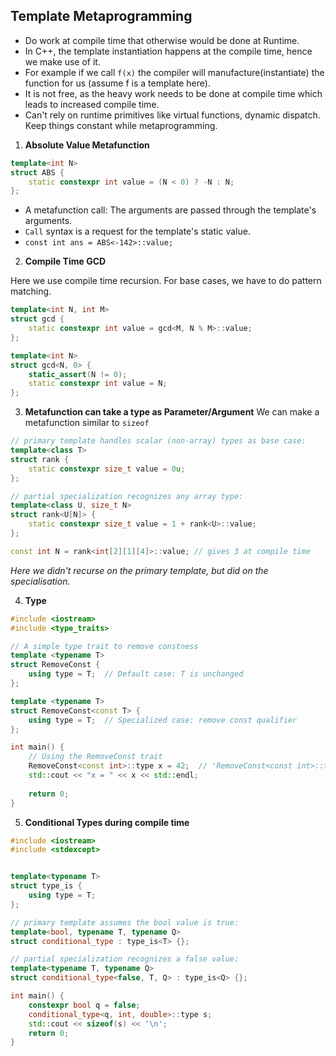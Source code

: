 ## Template Metaprogramming

- Do work at compile time that otherwise would be done at Runtime.
- In C++, the template instantiation happens at the compile time, hence we make
use of it.
- For example if we call `f(x)` the compiler will manufacture(instantiate) the
function for us (assume f is a template here).
- It is not free, as the heavy work needs to be done at compile time which 
leads to increased compile time.
- Can't rely on runtime primitives like virtual functions, dynamic dispatch.
Keep things constant while metaprogramming.

1. **Absolute Value Metafunction**

```cpp
template<int N>
struct ABS {
    static constexpr int value = (N < 0) ? -N : N;
};
```

- A metafunction call: The arguments are passed through the template's 
arguments.
- `Call` syntax is a request for the template's static value.
- `const int ans = ABS<-142>::value;`

2. **Compile Time GCD**

Here we use compile time recursion. For base cases, we have to do pattern 
matching.

```cpp
template<int N, int M>
struct gcd {
    static constexpr int value = gcd<M, N % M>::value;
};

template<int N>
struct gcd<N, 0> {
    static_assert(N != 0);
    static constexpr int value = N;
};
```

3. **Metafunction can take a type as Parameter/Argument**
We can make a metafunction similar to `sizeof`

```cpp
// primary template handles scalar (non-array) types as base case:
template<class T> 
struct rank {
    static constexpr size_t value = 0u;
};

// partial specialization recognizes any array type:
template<class U, size_t N>
struct rank<U[N]> {
    static constexpr size_t value = 1 + rank<U>::value;
};

const int N = rank<int[2][1][4]>::value; // gives 3 at compile time
```

*Here we didn't recurse on the primary template, but did on the specialisation.*

4. **Type**
```cpp
#include <iostream>
#include <type_traits>

// A simple type trait to remove constness
template <typename T>
struct RemoveConst {
    using type = T;  // Default case: T is unchanged
};

template <typename T>
struct RemoveConst<const T> {
    using type = T;  // Specialized case: remove const qualifier
};

int main() {
    // Using the RemoveConst trait
    RemoveConst<const int>::type x = 42;  // 'RemoveConst<const int>::type' is equivalent to 'int'
    std::cout << "x = " << x << std::endl;
    
    return 0;
}
```

5. **Conditional Types during compile time**
```cpp
#include <iostream>
#include <stdexcept>


template<typename T>
struct type_is {
	using type = T;
};

// primary template assumes the bool value is true:
template<bool, typename T, typename Q>
struct conditional_type : type_is<T> {};

// partial specialization recognizes a false value:
template<typename T, typename Q>
struct conditional_type<false, T, Q> : type_is<Q> {};

int main() {
    constexpr bool q = false;
    conditional_type<q, int, double>::type s;
    std::cout << sizeof(s) << '\n';
    return 0;
}
```

